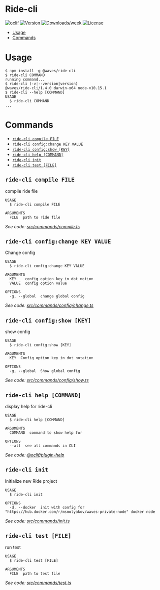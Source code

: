 Ride-cli
=========



[![oclif](https://img.shields.io/badge/cli-oclif-brightgreen.svg)](https://oclif.io)
[![Version](https://img.shields.io/npm/v/@waves/ride-cli.svg)](https://npmjs.org/package/@waves/ride-cli)
[![Downloads/week](https://img.shields.io/npm/dw/@waves/ride-cli.svg)](https://npmjs.org/package/@waves/ride-cli)
[![License](https://img.shields.io/npm/l/@waves/ride-cli.svg)](https://github.com/wavesplatform/ride-cli/blob/master/package.json)

<!-- toc -->
* [Usage](#usage)
* [Commands](#commands)
<!-- tocstop -->
# Usage
<!-- usage -->
```sh-session
$ npm install -g @waves/ride-cli
$ ride-cli COMMAND
running command...
$ ride-cli (-v|--version|version)
@waves/ride-cli/1.4.0 darwin-x64 node-v10.15.1
$ ride-cli --help [COMMAND]
USAGE
  $ ride-cli COMMAND
...
```
<!-- usagestop -->
# Commands
<!-- commands -->
* [`ride-cli compile FILE`](#ride-cli-compile-file)
* [`ride-cli config:change KEY VALUE`](#ride-cli-configchange-key-value)
* [`ride-cli config:show [KEY]`](#ride-cli-configshow-key)
* [`ride-cli help [COMMAND]`](#ride-cli-help-command)
* [`ride-cli init`](#ride-cli-init)
* [`ride-cli test [FILE]`](#ride-cli-test-file)

## `ride-cli compile FILE`

compile ride file

```
USAGE
  $ ride-cli compile FILE

ARGUMENTS
  FILE  path to ride file
```

_See code: [src/commands/compile.ts](https://github.com/wavesplatform/ride-cli/blob/v1.4.0/src/commands/compile.ts)_

## `ride-cli config:change KEY VALUE`

Change config

```
USAGE
  $ ride-cli config:change KEY VALUE

ARGUMENTS
  KEY    config option key in dot notion
  VALUE  config option value

OPTIONS
  -g, --global  change global config
```

_See code: [src/commands/config/change.ts](https://github.com/wavesplatform/ride-cli/blob/v1.4.0/src/commands/config/change.ts)_

## `ride-cli config:show [KEY]`

show config

```
USAGE
  $ ride-cli config:show [KEY]

ARGUMENTS
  KEY  Config option key in dot notation

OPTIONS
  -g, --global  Show global config
```

_See code: [src/commands/config/show.ts](https://github.com/wavesplatform/ride-cli/blob/v1.4.0/src/commands/config/show.ts)_

## `ride-cli help [COMMAND]`

display help for ride-cli

```
USAGE
  $ ride-cli help [COMMAND]

ARGUMENTS
  COMMAND  command to show help for

OPTIONS
  --all  see all commands in CLI
```

_See code: [@oclif/plugin-help](https://github.com/oclif/plugin-help/blob/v2.1.6/src/commands/help.ts)_

## `ride-cli init`

Initialize new Ride project

```
USAGE
  $ ride-cli init

OPTIONS
  -d, --docker  init with config for "https://hub.docker.com/r/msmolyakov/waves-private-node" docker node
```

_See code: [src/commands/init.ts](https://github.com/wavesplatform/ride-cli/blob/v1.4.0/src/commands/init.ts)_

## `ride-cli test [FILE]`

run test

```
USAGE
  $ ride-cli test [FILE]

ARGUMENTS
  FILE  path to test file
```

_See code: [src/commands/test.ts](https://github.com/wavesplatform/ride-cli/blob/v1.4.0/src/commands/test.ts)_
<!-- commandsstop -->
